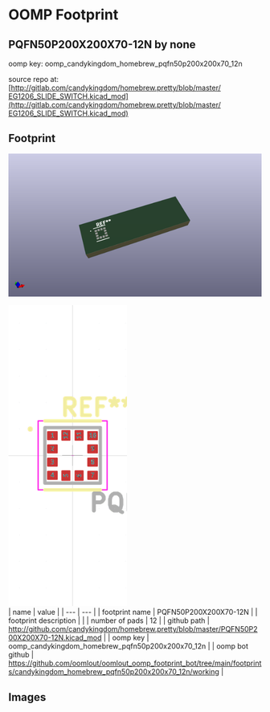 # OOMP Footprint  
## PQFN50P200X200X70-12N  by none  
  
oomp key: oomp_candykingdom_homebrew_pqfn50p200x200x70_12n  
  
source repo at: [http://gitlab.com/candykingdom/homebrew.pretty/blob/master/‎EG1206‎_SLIDE_SWITCH.kicad_mod](http://gitlab.com/candykingdom/homebrew.pretty/blob/master/‎EG1206‎_SLIDE_SWITCH.kicad_mod)  
## Footprint  
  
[![working_kicad_pcb_3d.png](working_kicad_pcb_3d_600.png)](working_kicad_pcb_3d.png)  
  
[![working.png](working_600.png)](working.png)  
| name | value | 
| --- | --- | 
| footprint name | PQFN50P200X200X70-12N | 
| footprint description |  | 
| number of pads | 12 | 
| github path | http://github.com/candykingdom/homebrew.pretty/blob/master/PQFN50P200X200X70-12N.kicad_mod | 
| oomp key | oomp_candykingdom_homebrew_pqfn50p200x200x70_12n | 
| oomp bot github | https://github.com/oomlout/oomlout_oomp_footprint_bot/tree/main/footprints/candykingdom_homebrew_pqfn50p200x200x70_12n/working | 
## Images  
